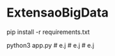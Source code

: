 # ExtensaoBigData

pip install -r requirements.txt

python3 app.py
#   e . j  
 #   e . j  
 #   e . j  
 